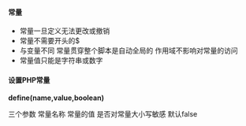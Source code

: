 #### 常量

* 常量一旦定义无法更改或撤销
* 常量不需要开头的$
* 与变量不同 常量贯穿整个脚本是自动全局的 作用域不影响对常量的访问
* 常量值只能是字符串或数字



#### 设置PHP常量

**define(name,value,boolean)** 

三个参数 常量名称  常量的值 是否对常量大小写敏感 默认false